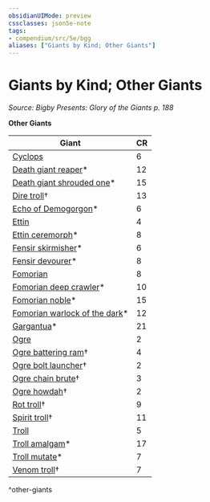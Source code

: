 ```yaml
---
obsidianUIMode: preview
cssclasses: json5e-note
tags:
- compendium/src/5e/bgg
aliases: ["Giants by Kind; Other Giants"]
---
```

# Giants by Kind; Other Giants
*Source: Bigby Presents: Glory of the Giants p. 188* 

**Other Giants**

| Giant | CR |
|-------|----|
| [Cyclops](5E2014官方资源/bestiary/giant/cyclops.md) | 6 |
| [Death giant reaper](5E2014官方资源/bestiary/giant/death-giant-reaper-bgg.md)* | 12 |
| [Death giant shrouded one](5E2014官方资源/bestiary/giant/death-giant-shrouded-one-bgg.md)* | 15 |
| [Dire troll](5E2014官方资源/bestiary/giant/dire-troll-mpmm.md)† | 13 |
| [Echo of Demogorgon](5E2014官方资源/bestiary/fiend/echo-of-demogorgon-bgg.md)* | 6 |
| [Ettin](5E2014官方资源/bestiary/giant/ettin.md) | 4 |
| [Ettin ceremorph](5E2014官方资源/bestiary/aberration/ettin-ceremorph-bgg.md)* | 8 |
| [Fensir skirmisher](5E2014官方资源/bestiary/giant/fensir-skirmisher-bgg.md)* | 6 |
| [Fensir devourer](5E2014官方资源/bestiary/celestial/fensir-devourer-bgg.md)* | 8 |
| [Fomorian](5E2014官方资源/bestiary/giant/fomorian.md) | 8 |
| [Fomorian deep crawler](5E2014官方资源/bestiary/giant/fomorian-deep-crawler-bgg.md)* | 10 |
| [Fomorian noble](5E2014官方资源/bestiary/giant/fomorian-noble-bgg.md)* | 15 |
| [Fomorian warlock of the dark](5E2014官方资源/bestiary/giant/fomorian-warlock-of-the-dark-bgg.md)* | 12 |
| [Gargantua](5E2014官方资源/bestiary/aberration/gargantua-bgg.md)* | 21 |
| [Ogre](5E2014官方资源/bestiary/giant/ogre.md) | 2 |
| [Ogre battering ram](5E2014官方资源/bestiary/giant/ogre-battering-ram-mpmm.md)† | 4 |
| [Ogre bolt launcher](5E2014官方资源/bestiary/giant/ogre-bolt-launcher-mpmm.md)† | 2 |
| [Ogre chain brute](5E2014官方资源/bestiary/giant/ogre-chain-brute-mpmm.md)† | 3 |
| [Ogre howdah](5E2014官方资源/bestiary/giant/ogre-howdah-mpmm.md)† | 2 |
| [Rot troll](5E2014官方资源/bestiary/giant/rot-troll-mpmm.md)† | 9 |
| [Spirit troll](5E2014官方资源/bestiary/giant/spirit-troll-mpmm.md)† | 11 |
| [Troll](5E2014官方资源/bestiary/giant/troll.md) | 5 |
| [Troll amalgam](5E2014官方资源/bestiary/giant/troll-amalgam-bgg.md)* | 17 |
| [Troll mutate](5E2014官方资源/bestiary/giant/troll-mutate-bgg.md)* | 7 |
| [Venom troll](5E2014官方资源/bestiary/giant/venom-troll-mpmm.md)† | 7 |
^other-giants